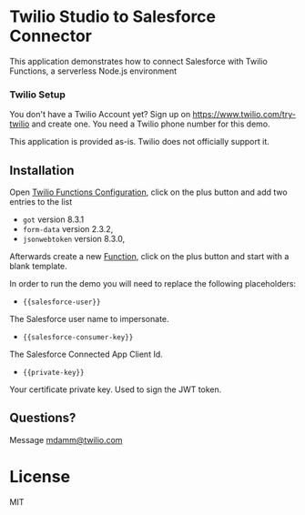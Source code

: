 # Twilio Studio to Salesforce Connector

This application demonstrates how to connect Salesforce with Twilio Functions, a serverless Node.js environment

### Twilio Setup

You don't have a Twilio Account yet? Sign up on https://www.twilio.com/try-twilio and create one. You need a Twilio phone number for this demo.

This application is provided as-is. Twilio does not officially support it.

## Installation

Open [Twilio Functions Configuration](https://www.twilio.com/console/runtime/functions/configure), click on the plus button and add two entries to the list

- `got` version 8.3.1
- `form-data` version 2.3.2, 
- `jsonwebtoken` version 8.3.0, 

Afterwards create a new [Function](https://www.twilio.com/console/runtime/functions/manage), click on the plus button and start with a blank template. 
 
In order to run the demo you will need to replace the following placeholders:

- `{{salesforce-user}}`

The Salesforce user name to impersonate.

- `{{salesforce-consumer-key}}`

The Salesforce Connected App Client Id.

- `{{private-key}}`

Your certificate private key. Used to sign the JWT token.

## Questions?

Message [mdamm@twilio.com](mailto:mdamm@twilio.com) 

# License

MIT
